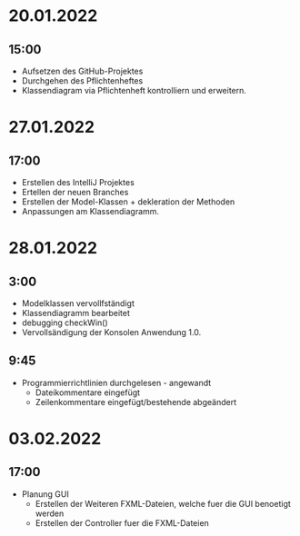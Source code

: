 # 20.01.2022
## 15:00

* Aufsetzen des GitHub-Projektes
* Durchgehen des Pflichtenheftes 
* Klassendiagram via Pflichtenheft kontrolliern und erweitern.

# 27.01.2022
## 17:00

* Erstellen des IntelliJ Projektes
* Ertellen der neuen Branches
* Erstellen der Model-Klassen + dekleration der Methoden
* Anpassungen am Klassendiagramm. 

# 28.01.2022
## 3:00

* Modelklassen vervollfständigt
* Klassendiagramm bearbeitet
* debugging checkWin()
* Vervollsändigung der Konsolen Anwendung 1.0.

## 9:45

* Programmierrichtlinien durchgelesen - angewandt
    * Dateikommentare eingefügt
    * Zeilenkommentare eingefügt/bestehende abgeändert


# 03.02.2022
## 17:00

* Planung GUI
   * Erstellen der Weiteren FXML-Dateien, welche fuer die GUI benoetigt werden
   * Erstellen der Controller fuer die FXML-Dateien
